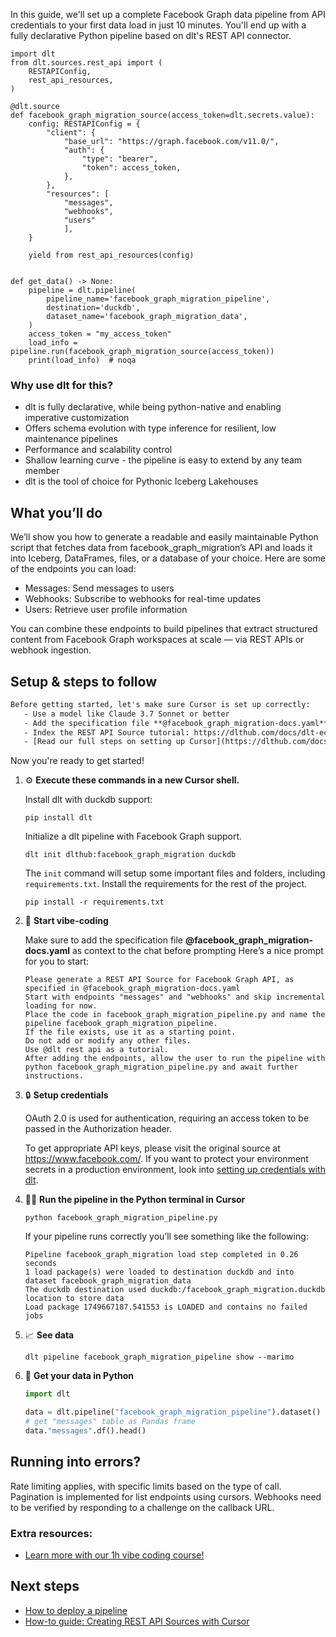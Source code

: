 In this guide, we'll set up a complete Facebook Graph data pipeline from API credentials to your first data load in just 10 minutes. You'll end up with a fully declarative Python pipeline based on dlt's REST API connector.

```python-outcome
import dlt
from dlt.sources.rest_api import (
    RESTAPIConfig,
    rest_api_resources,
)

@dlt.source
def facebook_graph_migration_source(access_token=dlt.secrets.value):
    config: RESTAPIConfig = {
        "client": {
            "base_url": "https://graph.facebook.com/v11.0/",
            "auth": {
                "type": "bearer",
                "token": access_token,
            },
        },
        "resources": [
            "messages",
            "webhooks",
            "users"
            ],
    }

    yield from rest_api_resources(config)


def get_data() -> None:
    pipeline = dlt.pipeline(
        pipeline_name='facebook_graph_migration_pipeline',
        destination='duckdb',
        dataset_name='facebook_graph_migration_data', 
    )
    access_token = "my_access_token"
    load_info = pipeline.run(facebook_graph_migration_source(access_token))
    print(load_info)  # noqa
```

### Why use dlt for this?

- dlt is fully declarative, while being python-native and enabling imperative customization
- Offers schema evolution with type inference for resilient, low maintenance pipelines
- Performance and scalability control
- Shallow learning curve - the pipeline is easy to extend by any team member
- dlt is the tool of choice for Pythonic Iceberg Lakehouses

## What you’ll do

We’ll show you how to generate a readable and easily maintainable Python script that fetches data from facebook_graph_migration’s API and loads it into Iceberg, DataFrames, files, or a database of your choice. Here are some of the endpoints you can load:

- Messages: Send messages to users
- Webhooks: Subscribe to webhooks for real-time updates
- Users: Retrieve user profile information

You can combine these endpoints to build pipelines that extract structured content from Facebook Graph workspaces at scale — via REST APIs or webhook ingestion.

## Setup & steps to follow

```default
Before getting started, let's make sure Cursor is set up correctly:
   - Use a model like Claude 3.7 Sonnet or better
   - Add the specification file **@facebook_graph_migration-docs.yaml** as context
   - Index the REST API Source tutorial: https://dlthub.com/docs/dlt-ecosystem/verified-sources/rest_api/ and add it to context as **@dlt rest api**
   - [Read our full steps on setting up Cursor](https://dlthub.com/docs/dlt-ecosystem/llm-tooling/cursor-restapi#23-configuring-cursor-with-documentation)
```

Now you're ready to get started! 

1. ⚙️ **Execute these commands in a new Cursor shell.**
    
    Install dlt with duckdb support:
    ```shell
    pip install dlt
    ```

    Initialize a dlt pipeline with Facebook Graph support.
    ```shell
    dlt init dlthub:facebook_graph_migration duckdb
    ```

    The `init` command will setup some important files and folders, including `requirements.txt`. Install the requirements for the rest of the project.
    ```shell
    pip install -r requirements.txt
    ```
    
2. 🤠 **Start vibe-coding**
    
    Make sure to add the specification file **@facebook_graph_migration-docs.yaml** as context to the chat before prompting
    Here’s a nice prompt for you to start: 
    
    ```prompt
    Please generate a REST API Source for Facebook Graph API, as specified in @facebook_graph_migration-docs.yaml 
    Start with endpoints "messages" and "webhooks" and skip incremental loading for now. 
    Place the code in facebook_graph_migration_pipeline.py and name the pipeline facebook_graph_migration_pipeline. 
    If the file exists, use it as a starting point. 
    Do not add or modify any other files. 
    Use @dlt rest api as a tutorial. 
    After adding the endpoints, allow the user to run the pipeline with python facebook_graph_migration_pipeline.py and await further instructions.
    ```

    
3. 🔒 **Setup credentials** 
    
    OAuth 2.0 is used for authentication, requiring an access token to be passed in the Authorization header.
    
    To get appropriate API keys, please visit the original source at https://www.facebook.com/.
    If you want to protect your environment secrets in a production environment, look into [setting up credentials with dlt](https://dlthub.com/docs/walkthroughs/add_credentials).
    
4. 🏃‍♀️ **Run the pipeline in the Python terminal in Cursor**
    
    ```shell
    python facebook_graph_migration_pipeline.py
    ```
    
    If your pipeline runs correctly you’ll see something like the following:
    
    ```shell
    Pipeline facebook_graph_migration load step completed in 0.26 seconds
    1 load package(s) were loaded to destination duckdb and into dataset facebook_graph_migration_data
    The duckdb destination used duckdb:/facebook_graph_migration.duckdb location to store data
    Load package 1749667187.541553 is LOADED and contains no failed jobs
    ```
    
5. 📈 **See data**
    
    ```shell
    dlt pipeline facebook_graph_migration_pipeline show --marimo
    ```
    
6. 🐍 **Get your data in Python**
    
    ```python
    import dlt

   data = dlt.pipeline("facebook_graph_migration_pipeline").dataset()
   # get "messages" table as Pandas frame
   data."messages".df().head()
    ```

## Running into errors?

Rate limiting applies, with specific limits based on the type of call. Pagination is implemented for list endpoints using cursors. Webhooks need to be verified by responding to a challenge on the callback URL.

### Extra resources:

- [Learn more with our 1h vibe coding course!](https://www.youtube.com/watch?v=GGid70rnJuM)

## Next steps

- [How to deploy a pipeline](https://dlthub.com/docs/walkthroughs/deploy-a-pipeline)
- [How-to guide: Creating REST API Sources with Cursor](https://dlthub.com/docs/dlt-ecosystem/llm-tooling/cursor-restapi)